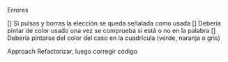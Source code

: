 Errores

[] Si pulsas y borras la elección se queda señalada como usada 
    [] Debería pintar de color usado una vez se comprueba si está o no en la palabra
    [] Debería pintarse del color del caso en la cuadrícula (verde, naranja o gris)

Approach
    Refactorizar, luego corregir código